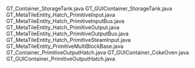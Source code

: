 GT_Container_StorageTank.java
GT_GUIContainer_StorageTank.java
GT_MetaTileEntity_Hatch_PrimitiveInput.java
GT_MetaTileEntity_Hatch_PrimitiveInputBus.java
GT_MetaTileEntity_Hatch_PrimitiveOutput.java
GT_MetaTileEntity_Hatch_PrimitiveOutputBus.java
GT_MetaTileEntity_Hatch_PrimitiveSteamInput.java
GT_MetaTileEntity_PrimitiveMultiBlockBase.java
GT_Container_PrimitiveOutputHatch.java
GT_GUIContainer_CokeOven.java
GT_GUIContainer_PrimitiveOutputHatch.java

